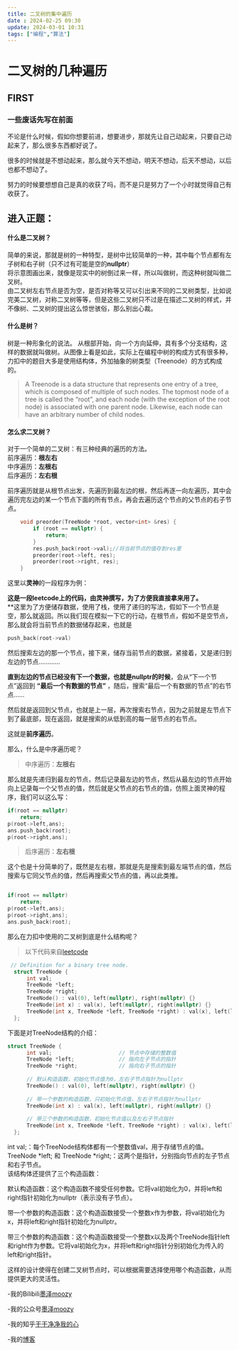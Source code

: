 ```yaml
---
title: 二叉树的集中遍历
date : 2024-02-25 09:30
update: 2024-03-01 10:31 
tags: ["编程","算法"]
---
```

# 二叉树的几种遍历
## FIRST 

### 一些废话先写在前面  

不论是什么时候，假如你想要前进，想要进步，那就先让自己动起来，只要自己动起来了，那么很多东西都好说了。   

很多的时候就是不想动起来，那么就今天不想动，明天不想动，后天不想动，以后也都不想动了。  

努力的时候要想想自己是真的收获了吗，而不是只是努力了一个小时就觉得自己有收获了。  

进入正题：
----

#### 什么是二叉树？  
 
简单的来说，那就是树的一种特型，是树中比较简单的一种，其中每个节点都有左子树和右子树（只不过有可能是空的**nullptr**）  
将示意图画出来，就像是现实中的树倒过来一样，所以叫做树，而这种树就叫做二叉树。  
由二叉树左右节点是否为空，是否对称等又可以引出来不同的二叉树类型，比如说完美二叉树，对称二叉树等等，但是这些二叉树只不过是在描述二叉树的样式，并不像树、二叉树的提出这么惊世骇俗，那么别出心裁。  

#### 什么是树？
树是一种形象化的说法。
从根部开始，向一个方向延伸，具有多个分支结构，这样的数据就叫做树。从图像上看是如此，实际上在编程中树的构成方式有很多种，力扣中的题目大多是使用结构体，外加抽象的树类型（Treenode）的方式构成的。  

>A Treenode is a data structure that represents one entry of a tree, which is composed of multiple of such nodes.
The topmost node of a tree is called the “root”, and each node (with the exception of the root node) is associated with one parent node. Likewise, each node can have an arbitrary number of child nodes.   



#### 怎么求二叉树？  

对于一个简单的二叉树：有三种经典的遍历的方法。  
前序遍历：**根左右**   
中序遍历：**左根右**    
后序遍历：**左右根**   

前序遍历就是从根节点出发，先遍历到最左边的根，然后再逐一向左遍历，其中会遍历完左边的某一个节点下面的所有节点，再会去遍历这个节点的父节点的右子节点。  
``` C++  
    void preorder(TreeNode *root, vector<int> &res) {
        if (root == nullptr) {
            return;
        }
        res.push_back(root->val);//将当前节点的值存到res里
        preorder(root->left, res);
        preorder(root->right, res);
    }
```
这里以**灵神**的一段程序为例：  

**这是一段leetcode上的代码，由灵神撰写，为了方便我直接拿来用了。**  
**这里为了方便储存数据，使用了栈，使用了递归的写法，假如下一个节点是空，那么就返回。所以我们现在模拟一下它的行动，在根节点，假如不是空节点，那么就会将当前节点的数据储存起来，也就是  
```C++
push_back(root->val)
```  

然后搜索左边的那一个节点，接下来，储存当前节点的数据，紧接着，又是递归到左边的节点…………  

**直到左边的节点已经没有下一个数据，也就是nullptr的时候**，会从“下一个节点”返回到 **“最后一个有数据的节点”** ，随后，搜索“最后一个有数据的节点”的右节点……    

然后就是返回到父节点，也就是上一层，再次搜索右节点，因为之前就是左节点下到了最底部，现在返回，就是搜索的从低到高的每一层节点的右节点。  

这就是**前序遍历**。    

那么，什么是中序遍历呢？    

>中序遍历：**左根右**  

那么就是先递归到最左的节点，然后记录最左边的节点，然后从最左边的节点开始向上记录每一个父节点的值，然后就是父节点的右节点的值，仿照上面灵神的程序，我们可以这么写：    

```C++
if(root == nullptr)
    return;
p(root->left,ans);
ans.push_back(root);
p(root->right,ans);
```    

>后序遍历：**左右根**  

这个也是十分简单的了，既然是左右根，那就是先是搜索到最左端节点的值，然后搜索与它同父节点的值，然后再搜索父节点的值，再以此类推。  

```C++  

if(root == nullptr)
    return;
p(root->left,ans);
p(root->right,ans);
ans.push_back(root);
```  

那么在力扣中使用的二叉树到底是什么结构呢？
>以下代码来自[leetcode](leetcode.com)  

```C++ 
 // Definition for a binary tree node.
  struct TreeNode {
      int val;
      TreeNode *left;
      TreeNode *right;
      TreeNode() : val(0), left(nullptr), right(nullptr) {}
      TreeNode(int x) : val(x), left(nullptr), right(nullptr) {}
      TreeNode(int x, TreeNode *left, TreeNode *right) : val(x), left(left), right(right) {}
  };
```
下面是对TreeNode结构的介绍：

```C++
struct TreeNode {  
      int val;                     // 节点中存储的整数值  
      TreeNode *left;              // 指向左子节点的指针  
      TreeNode *right;             // 指向右子节点的指针  
  
      // 默认构造函数，初始化节点值为0，左右子节点指针为nullptr  
      TreeNode() : val(0), left(nullptr), right(nullptr) {}  
  
      // 带一个参数的构造函数，只初始化节点值，左右子节点指针为nullptr  
      TreeNode(int x) : val(x), left(nullptr), right(nullptr) {}  
  
      // 带三个参数的构造函数，初始化节点值以及左右子节点指针  
      TreeNode(int x, TreeNode *left, TreeNode *right) : val(x), left(left), right(right) {}  
  };
```
int val;：每个TreeNode结构体都有一个整数值val，用于存储节点的值。  
TreeNode *left; 和 TreeNode *right;：这两个是指针，分别指向节点的左子节点和右子节点。  
该结构体还提供了三个构造函数：  

默认构造函数：这个构造函数不接受任何参数。它将val初始化为0，并将left和right指针初始化为nullptr（表示没有子节点）。  

带一个参数的构造函数：这个构造函数接受一个整数x作为参数，将val初始化为x，并将left和right指针初始化为nullptr。  

带三个参数的构造函数：这个构造函数接受一个整数x以及两个TreeNode指针left和right作为参数。它将val初始化为x，并将left和right指针分别初始化为传入的left和right指针。  

这样的设计使得在创建二叉树节点时，可以根据需要选择使用哪个构造函数，从而提供更大的灵活性。  

-我的Bilibili[墨泽moozy]( https://space.bilibili.com/441318523 "欢迎您！")  

-我的公众号[墨泽moozy](#hellomoozy)  

-我的知乎[干干净净我的心](https://www.zhihu.com/people/gan-gan-jing-jing-51-90 "欢迎关注")

-我的[博客](https://moozy.space "欢迎到访！")










